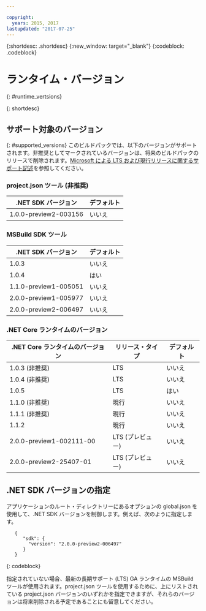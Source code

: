 ```yaml
---

copyright:
  years: 2015, 2017
lastupdated: "2017-07-25"
---
```


{:shortdesc: .shortdesc}
{:new_window: target="_blank"}
{:codeblock: .codeblock}


# ランタイム・バージョン
{: #runtime_vertsions}


{: shortdesc}

## サポート対象のバージョン
{: #supported_versions}
このビルドパックでは、以下のバージョンがサポートされます。非推奨としてマークされているバージョンは、将来のビルドパックのリリースで削除されます。[Microsoft による LTS および現行リリースに関するサポート記述](https://www.microsoft.com/net/core/support)を参照してください。

### project.json ツール (非推奨)

| .NET SDK バージョン| デフォルト|
|-------------------------|---------|
| 1.0.0-preview2-003156|   いいえ|

### MSBuild SDK ツール

| .NET SDK バージョン| デフォルト|
|-------------------------|---------|
| 1.0.3|   いいえ|
| 1.0.4|   はい|
| 1.1.0-preview1-005051   |   いいえ|
| 2.0.0-preview1-005977   |   いいえ|
| 2.0.0-preview2-006497   |   いいえ|

### .NET Core ランタイムのバージョン

| .NET Core ランタイムのバージョン| リリース・タイプ| デフォルト|
|---------------------------|---------------|---------|
| 1.0.3 (非推奨)        | LTS|   いいえ|
| 1.0.4 (非推奨)        | LTS|   いいえ|
| 1.0.5                     | LTS|   はい|
| 1.1.0 (非推奨)        | 現行|   いいえ|
| 1.1.1 (非推奨)        | 現行|   いいえ|
| 1.1.2                     | 現行|   いいえ|
| 2.0.0-preview1-002111-00  | LTS (プレビュー) |   いいえ|
| 2.0.0-preview2-25407-01   | LTS (プレビュー) |   いいえ|

## .NET SDK バージョンの指定

アプリケーションのルート・ディレクトリーにあるオプションの global.json を使用して、.NET SDK バージョンを制御します。例えば、次のように指定します。
```
   {
      "sdk": {
        "version": "2.0.0-preview2-006497"
      }
   }
```
{: codeblock}

指定されていない場合、最新の長期サポート (LTS) GA ランタイムの MSBuild ツールが使用されます。project.json ツールを使用するために、上にリストされている project.json バージョンのいずれかを指定できますが、それらのバージョンは将来削除される予定であることにも留意してください。
